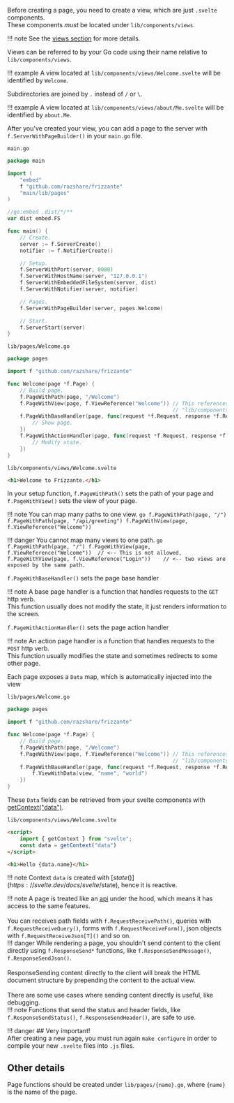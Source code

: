 Before creating a page, you need to create a view, which are just `.svelte` components.<br/>
These components *must* be located under `lib/components/views`.

!!! note
	See the [views section](./views.md) for more details.

Views can be referred to by your Go code using their name relative to `lib/components/views`.

!!! example
	A view located at `lib/components/views/Welcome.svelte` will be identified by `Welcome`.

Subdirectories are joined by `.` instead of `/` or `\`.

!!! example
	A view located at `lib/components/views/about/Me.svelte` will be identified by `about.Me`.

After you've created your view, you can add a page to the server with `f.ServerWithPageBuilder()` in your `main.go` file.

`main.go`
```go
package main

import (
	"embed"
	f "github.com/razshare/frizzante"
	"main/lib/pages"
)

//go:embed .dist/*/**
var dist embed.FS

func main() {
	// Create.
	server := f.ServerCreate()
	notifier := f.NotifierCreate()

	// Setup.
	f.ServerWithPort(server, 8080)
	f.ServerWithHostName(server, "127.0.0.1")
	f.ServerWithEmbeddedFileSystem(server, dist)
	f.ServerWithNotifier(server, notifier)

	// Pages.
	f.ServerWithPageBuilder(server, pages.Welcome)

	// Start.
	f.ServerStart(server)
}
```

`lib/pages/Welcome.go`
```go
package pages

import f "github.com/razshare/frizzante"

func Welcome(page *f.Page) {
	// Build page.
	f.PageWithPath(page, "/Welcome")
	f.PageWithView(page, f.ViewReference("Welcome")) // This references the file 
													 // "lib/components/views/Welcome.svelte"
	f.PageWithBaseHandler(page, func(request *f.Request, response *f.Response, view *f.View) {
		// Show page.
	})
	f.PageWithActionHandler(page, func(request *f.Request, response *f.Response, view *f.View) {
		// Modify state.
	})
}
```

`lib/components/views/Welcome.svelte`
```html
<h1>Welcome to Frizzante.</h1>
```

In your setup function, `f.PageWithPath()` sets the path of your page 
and `f.PageWithView()` sets the view of your page.

!!! note
    You can map many paths to one view.
    ```go
    f.PageWithPath(page, "/")
    f.PageWithPath(page, "/api/greeting")
	f.PageWithView(page, f.ViewReference("Welcome"))
    ```
	
!!! danger
    You cannot map many views to one path.
    ```go
    f.PageWithPath(page, "/")
	f.PageWithView(page, f.ViewReference("Welcome"))  // <-- This is not allowed,
	f.PageWithView(page, f.ViewReference("Login"))    // <-- two views are exposed by the same path.
    ```

`f.PageWithBaseHandler()` sets the page base handler

!!! note
	A base page handler is a function that 
	handles requests to the `GET` http verb.<br/>
	This function usually does not modify the state, 
	it just renders information to the screen.

`f.PageWithActionHandler()` sets the page action handler

!!! note
	An action page handler is a function that 
	handles requests to the `POST` http verb.<br/>
	This function usually modifies the state and 
	sometimes redirects to some other page.

Each page exposes a `Data` map, which is automatically injected into the view


`lib/pages/Welcome.go`
```go
package pages

import f "github.com/razshare/frizzante"

func Welcome(page *f.Page) {
	// Build page.
	f.PageWithPath(page, "/Welcome")
	f.PageWithView(page, f.ViewReference("Welcome")) // This references the file 
													 // "lib/components/views/Welcome.svelte"
	f.PageWithBaseHandler(page, func(request *f.Request, response *f.Response, view *f.View) {
		f.ViewWithData(view, "name", "world")
	})
}
```

These `Data` fields can be retrieved from your svelte components with [getContext("data")](https://svelte.dev/docs/svelte/svelte#getContext).

`lib/components/views/Welcome.svelte`
```html
<script>
	import { getContext } from "svelte";
	const data = getContext("data")
</script>

<h1>Hello {data.name}</h1>
```

!!! note
	Context `data` is created with [$state()](https://svelte.dev/docs/svelte/$state), hence it is reactive.


!!! note
	A page is treated like an [api](./api.md) under the hood, which means it 
	has access to the same features.<br/>
	<br/>
	You can receives path fields with `f.RequestReceivePath()`, 
	queries with `f.RequestReceiveQuery()`,
	forms with `f.RequestReceiveForm()`,
	json objects with `f.RequestReceiveJson[T]()` and so on.<br/>
	!!! danger
		While rendering a page, you shouldn't send content to the client directly 
		using `f.ResponseSend*` functions, 
		like `f.ResponseSendMessage()`, `f.ResponseSendJson()`.<br/>
		<br/>
		ResponseSending content directly to the client will break the HTML document structure by prepending 
		the content to the actual view.<br/>
		<br/>
		There are some use cases where sending content directly is useful, like debugging.<br/>
		!!! note
			Functions that send the status and header fields, like `f.ResponseSendStatus()`, `f.ResponseSendHeader()`, are safe to use.

!!! danger
	## Very important!<br/>
	After creating a new page, you must run again `make configure` in order to compile your new `.svelte` files into `.js` files.

## Other details

Page functions should be created under `lib/pages/{name}.go`, where `{name}` is the name of the page.
